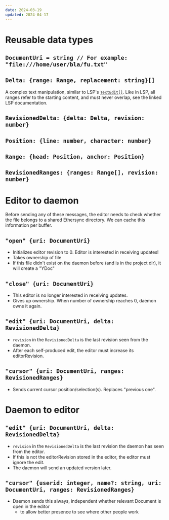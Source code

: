 ```yaml
---
date: 2024-03-19
updated: 2024-04-17
---
```

# Reusable data types

## `DocumentUri = string // For example: "file:///home/user/bla/fu.txt"`

## `Delta: {range: Range, replacement: string}[]`

A complex text manipulation, similar to LSP's [`TextEdit[]`](https://microsoft.github.io/language-server-protocol/specifications/lsp/3.17/specification/#textEditArray). Like in LSP, all ranges refer to the starting content, and must never overlap, see the linked LSP documentation.

## `RevisionedDelta: {delta: Delta, revision: number}`

## `Position: {line: number, character: number}`

## `Range: {head: Position, anchor: Position}`

## `RevisionedRanges: {ranges: Range[], revision: number}`

# Editor to daemon

Before sending any of these messages, the editor needs to check whether the file belongs to a shared Ethersync directory. We can cache this information per buffer.

## `"open" {uri: DocumentUri}`

- Initializes editor revision to 0. Editor is interested in receiving updates!
- Takes ownership of file
- If this file didn't exist on the daemon before (and is in the project dir), it will create a "YDoc"

## `"close" {uri: DocumentUri}`

- This editor is no longer interested in receiving updates.
- Gives up ownership. When number of ownership reaches 0, daemon owns it again.

## `"edit" {uri: DocumentUri, delta: RevisionedDelta}`

- `revision` in the `RevisionedDelta` is the last revision seen from the daemon.
- After each self-produced edit, the editor must increase its editorRevision.

## `"cursor" {uri: DocumentUri, ranges: RevisionedRanges}`

- Sends current cursor position/selection(s). Replaces "previous one".

# Daemon to editor

## `"edit" {uri: DocumentUri, delta: RevisionedDelta}`

- `revision` in the `RevisionedDelta` is the last revision the daemon has seen from the editor.
- If this is not the editorRevision stored in the editor, the editor must ignore the edit.
- The daemon will send an updated version later.

## `"cursor" {userid: integer, name?: string, uri: DocumentUri, ranges: RevisionedRanges}`

- Daemon sends this always, independent whether relevant Document is open in the editor
    - to allow better presence to see where other people work
